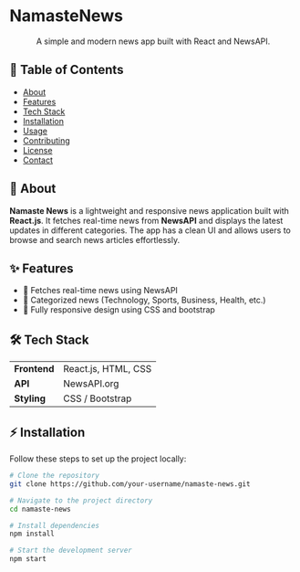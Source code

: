 # NamasteNews

<p align="center">A simple and modern news app built with React and NewsAPI.</p>


<!-- Table of Contents -->
<h2>📌 Table of Contents</h2>

<ul>
  <li><a href="#about">About</a></li>
  <li><a href="#features">Features</a></li>
  <li><a href="#tech-stack">Tech Stack</a></li>
  <li><a href="#installation">Installation</a></li>
  <li><a href="#usage">Usage</a></li>
  <li><a href="#contributing">Contributing</a></li>
  <li><a href="#license">License</a></li>
  <li><a href="#contact">Contact</a></li>
</ul>



<!-- About Section -->
<h2 id="about">📖 About</h2>
<p>
  <strong>Namaste News</strong> is a lightweight and responsive news application built with <strong>React.js</strong>. It fetches real-time news from <strong>NewsAPI</strong> and displays the latest updates in different categories. The app has a clean UI and allows users to browse and search news articles effortlessly.
</p>



<!-- Features Section -->
<h2 id="features">✨ Features</h2>

<ul>
  <li>🔹 Fetches real-time news using NewsAPI</li>
  <li>🔹 Categorized news (Technology, Sports, Business, Health, etc.)</li>
  <li>🔹 Fully responsive design using CSS and bootstrap</li>
</ul>



<!-- Tech Stack Section -->
<h2 id="tech-stack">🛠️ Tech Stack</h2>

<table>
  <tr>
    <td><strong>Frontend</strong></td>
    <td>React.js, HTML, CSS</td>
  </tr>
  <tr>
    <td><strong>API</strong></td>
    <td>NewsAPI.org</td>
  </tr>
  <tr>
    <td><strong>Styling</strong></td>
    <td>CSS / Bootstrap </td>
  </tr>
</table>



<!-- Installation Section -->
<h2 id="installation">⚡ Installation</h2>

<p>Follow these steps to set up the project locally:</p>

```bash
# Clone the repository
git clone https://github.com/your-username/namaste-news.git

# Navigate to the project directory
cd namaste-news

# Install dependencies
npm install

# Start the development server
npm start
